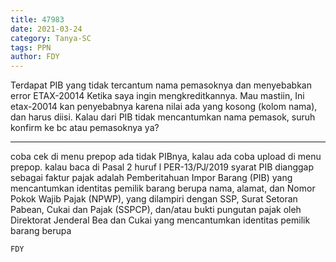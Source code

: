 ```yaml
---
title: 47983
date: 2021-03-24
category: Tanya-SC
tags: PPN
author: FDY
---
```


Terdapat PIB yang tidak tercantum nama pemasoknya dan menyebabkan error ETAX-20014 Ketika saya ingin mengkreditkannya. Mau mastiin, Ini etax-20014 kan penyebabnya karena nilai ada yang kosong (kolom nama), dan harus diisi. Kalau dari PIB tidak mencantumkan nama pemasok, suruh konfirm ke bc atau pemasoknya ya?

---

coba cek di menu prepop ada tidak PIBnya, kalau ada coba upload di menu prepop. kalau baca di Pasal 2 huruf l PER-13/PJ/2019 syarat PIB dianggap sebagai faktur pajak adalah Pemberitahuan Impor Barang (PIB) yang mencantumkan identitas pemilik barang berupa nama, alamat, dan Nomor Pokok Wajib Pajak (NPWP), yang dilampiri dengan SSP, Surat Setoran Pabean, Cukai dan Pajak (SSPCP), dan/atau bukti pungutan pajak oleh Direktorat Jenderal Bea dan Cukai yang mencantumkan identitas pemilik barang berupa

`FDY`
